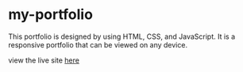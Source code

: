 # my-portfolio

This portfolio is designed by using HTML, CSS, and JavaScript. It is a responsive portfolio that can be viewed on any device. 

view the live site [here](https://my-portfolio-asghar4415s-projects.vercel.app/)